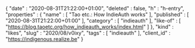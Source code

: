 {
  "date" : "2020-08-31T21:22:00+01:00",
  "deleted" : false,
  "h" : "h-entry",
  "properties" : {
    "name" : [ "Tao etc.: How IndieAuth works" ],
    "published" : [ "2020-08-31T21:22:00+01:00" ],
    "category" : [ "indieauth" ],
    "like-of" : [ "https://blog.taoetc.org/how_indieauth_works/index.html" ]
  },
  "kind" : "likes",
  "slug" : "2020/08/v0ixy",
  "tags" : [ "indieauth" ],
  "client_id" : "https://indigenous.realize.be"
}
